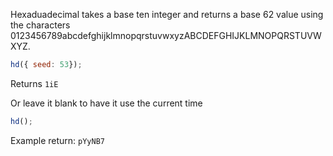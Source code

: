Hexaduadecimal takes a base ten integer and returns a base 62 value using the characters 0123456789abcdefghijklmnopqrstuvwxyzABCDEFGHIJKLMNOPQRSTUVWXYZ.

```js
hd({ seed: 53});
```

Returns `1iE`

Or leave it blank to have it use the current time

```js
hd();
```

Example return: `pYyNB7`